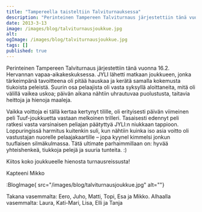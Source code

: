 ```yaml
---
title: "Tampereella taisteltiin Talviturnauksessa"
description: "Perinteinen Tampereen Talviturnaus järjestettiin tänä vuonna 16.2. Hervannan vapaa-aikakeskuksessa. JYLI lähetti matkaan joukkueen, jonka tärkeimpänä tavoitteena oli pitää hauskaa ja kerätä samalla kokemusta tiukoista peleistä. Suurin osa pelaajista oli vasta syksyllä aloittaneita, mitä oli välillä vaikea uskoa; päivän aikana nähtiin uhrautuvaa puolustusta, taitavia heittoja ja hienoja maaleja. Vaikka voittoja ei tällä kertaa kertynyt tilille, oli"
date: 2013-3-13
image: /images/blog/talviturnausjoukkue.jpg
alt:
ogImage: /images/blog/talviturnausjoukkue.jpg
tags: []
published: true
---
```

Perinteinen Tampereen Talviturnaus järjestettiin tänä vuonna 16.2. Hervannan vapaa-aikakeskuksessa. JYLI lähetti matkaan joukkueen, jonka tärkeimpänä tavoitteena oli pitää hauskaa ja kerätä samalla kokemusta tiukoista peleistä. Suurin osa pelaajista oli vasta syksyllä aloittaneita, mitä oli välillä vaikea uskoa; päivän aikana nähtiin uhrautuvaa puolustusta, taitavia heittoja ja hienoja maaleja.

Vaikka voittoja ei tällä kertaa kertynyt tilille, oli erityisesti päivän viimeinen peli Tuuf-joukkuetta vastaan melkoinen trilleri. Tasaisesti edennyt peli ratkesi vasta varsinaisen peliajan päätyttyä JYLI:n niukkaan tappioon. Loppuringissä harmitus kuitenkin suli, kun nähtiin kuinka iso asia voitto oli vastustajan nuorelle pelaajakaartille – jopa kyynel kimmelsi jonkun tuuflaisen silmäkulmassa. Tätä ultimate parhaimmillaan on: hyvää yhteishenkeä, tiukkoja pelejä ja suuria tunteita. :)

Kiitos koko joukkueelle hienosta turnausreissusta!

Kapteeni Mikko

:BlogImage{ src="/images/blog/talviturnausjoukkue.jpg" alt=""}

Takana vasemmalta: Eero, Juho, Matti, Topi, Esa ja Mikko. Alhaalla vasemmalta: Laura, Kati-Mari, Lisa, Elli ja Tanja
